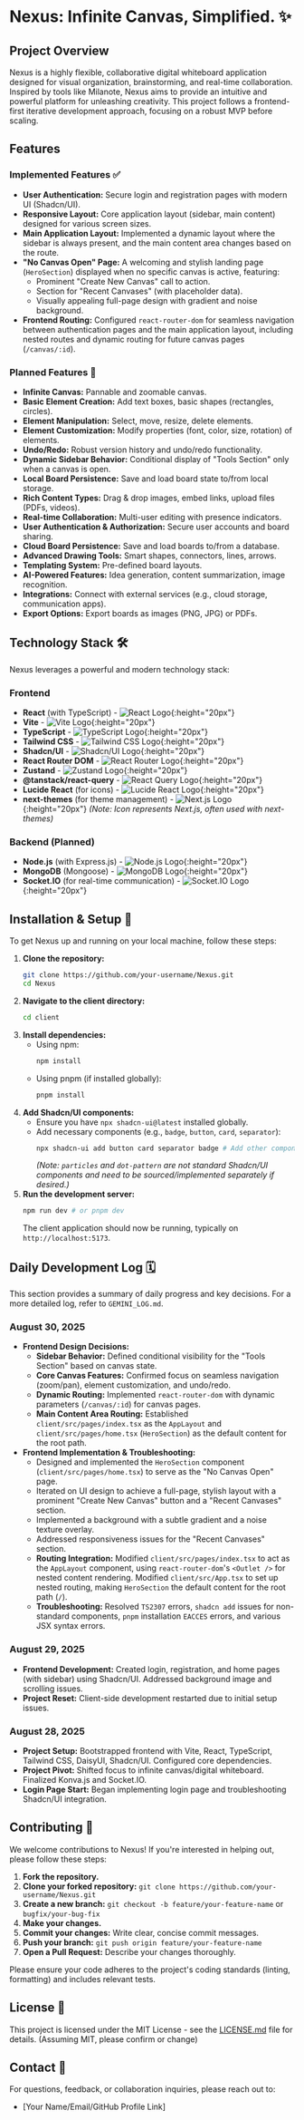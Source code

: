 # Nexus: Infinite Canvas, Simplified. ✨

## Project Overview
Nexus is a highly flexible, collaborative digital whiteboard application designed for visual organization, brainstorming, and real-time collaboration. Inspired by tools like Milanote, Nexus aims to provide an intuitive and powerful platform for unleashing creativity. This project follows a frontend-first iterative development approach, focusing on a robust MVP before scaling.

## Features

### Implemented Features ✅
*   **User Authentication:** Secure login and registration pages with modern UI (Shadcn/UI).
*   **Responsive Layout:** Core application layout (sidebar, main content) designed for various screen sizes.
*   **Main Application Layout:** Implemented a dynamic layout where the sidebar is always present, and the main content area changes based on the route.
*   **"No Canvas Open" Page:** A welcoming and stylish landing page (`HeroSection`) displayed when no specific canvas is active, featuring:
    *   Prominent "Create New Canvas" call to action.
    *   Section for "Recent Canvases" (with placeholder data).
    *   Visually appealing full-page design with gradient and noise background.
*   **Frontend Routing:** Configured `react-router-dom` for seamless navigation between authentication pages and the main application layout, including nested routes and dynamic routing for future canvas pages (`/canvas/:id`).

### Planned Features 🚀
*   **Infinite Canvas:** Pannable and zoomable canvas.
*   **Basic Element Creation:** Add text boxes, basic shapes (rectangles, circles).
*   **Element Manipulation:** Select, move, resize, delete elements.
*   **Element Customization:** Modify properties (font, color, size, rotation) of elements.
*   **Undo/Redo:** Robust version history and undo/redo functionality.
*   **Dynamic Sidebar Behavior:** Conditional display of "Tools Section" only when a canvas is open.
*   **Local Board Persistence:** Save and load board state to/from local storage.
*   **Rich Content Types:** Drag & drop images, embed links, upload files (PDFs, videos).
*   **Real-time Collaboration:** Multi-user editing with presence indicators.
*   **User Authentication & Authorization:** Secure user accounts and board sharing.
*   **Cloud Board Persistence:** Save and load boards to/from a database.
*   **Advanced Drawing Tools:** Smart shapes, connectors, lines, arrows.
*   **Templating System:** Pre-defined board layouts.
*   **AI-Powered Features:** Idea generation, content summarization, image recognition.
*   **Integrations:** Connect with external services (e.g., cloud storage, communication apps).
*   **Export Options:** Export boards as images (PNG, JPG) or PDFs.

## Technology Stack 🛠️
Nexus leverages a powerful and modern technology stack:

### Frontend
*   **React** (with TypeScript) - ![React Logo](https://upload.wikimedia.org/wikipedia/commons/a/a7/React-icon.svg){:height="20px"}
*   **Vite** - ![Vite Logo](https://upload.wikimedia.org/wikipedia/commons/f/f1/Vitejs-logo.svg){:height="20px"}
*   **TypeScript** - ![TypeScript Logo](https://upload.wikimedia.org/wikipedia/commons/4/4c/Typescript_logo_2020.svg){:height="20px"}
*   **Tailwind CSS** - ![Tailwind CSS Logo](https://upload.wikimedia.org/wikipedia/commons/d/d5/Tailwind_CSS_Logo.svg){:height="20px"}
*   **Shadcn/UI** - ![Shadcn/UI Logo](https://avatars.githubusercontent.com/u/124591059?s=200&v=4){:height="20px"}
*   **React Router DOM** - ![React Router Logo](https://reactrouter.com/favicon.png){:height="20px"}
*   **Zustand** - ![Zustand Logo](https://github.com/pmndrs/zustand/raw/main/bear.png){:height="20px"}
*   **@tanstack/react-query** - ![React Query Logo](https://raw.githubusercontent.com/TanStack/query/main/media/repo-icon.svg){:height="20px"}
*   **Lucide React** (for icons) - ![Lucide React Logo](https://lucide.dev/logo.svg){:height="20px"}
*   **next-themes** (for theme management) - ![Next.js Logo](https://assets.vercel.com/image/upload/v1670824459/nextjs/Icon_light_background.png){:height="20px"} *(Note: Icon represents Next.js, often used with next-themes)*

### Backend (Planned)
*   **Node.js** (with Express.js) - ![Node.js Logo](https://upload.wikimedia.org/wikipedia/commons/d/d9/Node.js_logo.svg){:height="20px"}
*   **MongoDB** (Mongoose) - ![MongoDB Logo](https://upload.wikimedia.org/wikipedia/commons/9/93/MongoDB_Logo.svg){:height="20px"}
*   **Socket.IO** (for real-time communication) - ![Socket.IO Logo](https://socket.io/images/logo.svg){:height="20px"}

## Installation & Setup 🚀
To get Nexus up and running on your local machine, follow these steps:

1.  **Clone the repository:**
    ```bash
    git clone https://github.com/your-username/Nexus.git
    cd Nexus
    ```
2.  **Navigate to the client directory:**
    ```bash
    cd client
    ```
3.  **Install dependencies:**
    *   Using npm:
        ```bash
        npm install
        ```
    *   Using pnpm (if installed globally):
        ```bash
        pnpm install
        ```
4.  **Add Shadcn/UI components:**
    *   Ensure you have `npx shadcn-ui@latest` installed globally.
    *   Add necessary components (e.g., `badge`, `button`, `card`, `separator`):
        ```bash
        npx shadcn-ui add button card separator badge # Add other components as needed
        ```
        *(Note: `particles` and `dot-pattern` are not standard Shadcn/UI components and need to be sourced/implemented separately if desired.)*
5.  **Run the development server:**
    ```bash
    npm run dev # or pnpm dev
    ```
    The client application should now be running, typically on `http://localhost:5173`.

## Daily Development Log 🗓️
This section provides a summary of daily progress and key decisions. For a more detailed log, refer to `GEMINI_LOG.md`.

### August 30, 2025
*   **Frontend Design Decisions:**
    *   **Sidebar Behavior:** Defined conditional visibility for the "Tools Section" based on canvas state.
    *   **Core Canvas Features:** Confirmed focus on seamless navigation (zoom/pan), element customization, and undo/redo.
    *   **Dynamic Routing:** Implemented `react-router-dom` with dynamic parameters (`/canvas/:id`) for canvas pages.
    *   **Main Content Area Routing:** Established `client/src/pages/index.tsx` as the `AppLayout` and `client/src/pages/home.tsx` (`HeroSection`) as the default content for the root path.
*   **Frontend Implementation & Troubleshooting:**
    *   Designed and implemented the `HeroSection` component (`client/src/pages/home.tsx`) to serve as the "No Canvas Open" page.
    *   Iterated on UI design to achieve a full-page, stylish layout with a prominent "Create New Canvas" button and a "Recent Canvases" section.
    *   Implemented a background with a subtle gradient and a noise texture overlay.
    *   Addressed responsiveness issues for the "Recent Canvases" section.
    *   **Routing Integration:** Modified `client/src/pages/index.tsx` to act as the `AppLayout` component, using `react-router-dom`'s `<Outlet />` for nested content rendering. Modified `client/src/App.tsx` to set up nested routing, making `HeroSection` the default content for the root path (`/`).
    *   **Troubleshooting:** Resolved `TS2307` errors, `shadcn add` issues for non-standard components, `pnpm` installation `EACCES` errors, and various JSX syntax errors.

### August 29, 2025
*   **Frontend Development:** Created login, registration, and home pages (with sidebar) using Shadcn/UI. Addressed background image and scrolling issues.
*   **Project Reset:** Client-side development restarted due to initial setup issues.

### August 28, 2025
*   **Project Setup:** Bootstrapped frontend with Vite, React, TypeScript, Tailwind CSS, DaisyUI, Shadcn/UI. Configured core dependencies.
*   **Project Pivot:** Shifted focus to infinite canvas/digital whiteboard. Finalized Konva.js and Socket.IO.
*   **Login Page Start:** Began implementing login page and troubleshooting Shadcn/UI integration.

## Contributing 🤝
We welcome contributions to Nexus! If you're interested in helping out, please follow these steps:

1.  **Fork the repository.**
2.  **Clone your forked repository:** `git clone https://github.com/your-username/Nexus.git`
3.  **Create a new branch:** `git checkout -b feature/your-feature-name` or `bugfix/your-bug-fix`
4.  **Make your changes.**
5.  **Commit your changes:** Write clear, concise commit messages.
6.  **Push your branch:** `git push origin feature/your-feature-name`
7.  **Open a Pull Request:** Describe your changes thoroughly.

Please ensure your code adheres to the project's coding standards (linting, formatting) and includes relevant tests.

## License 📄
This project is licensed under the MIT License - see the [LICENSE.md](LICENSE.md) file for details. (Assuming MIT, please confirm or change)

## Contact 📧
For questions, feedback, or collaboration inquiries, please reach out to:
*   [Your Name/Email/GitHub Profile Link]